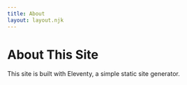 ```yaml
---
title: About
layout: layout.njk
---
```


# About This Site

This site is built with Eleventy, a simple static site generator.
